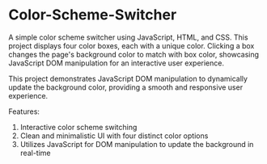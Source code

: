 # Color-Scheme-Switcher
A simple color scheme switcher using JavaScript, HTML, and CSS. This project displays four color boxes, each with a unique color. Clicking a box changes the page's background color to match with box color, showcasing JavaScript DOM manipulation for an interactive user experience.

This project demonstrates JavaScript DOM manipulation to dynamically update the background color, providing a smooth and responsive user experience.

Features:
1. Interactive color scheme switching
2. Clean and minimalistic UI with four distinct color options
3. Utilizes JavaScript for DOM manipulation to update the background in real-time
